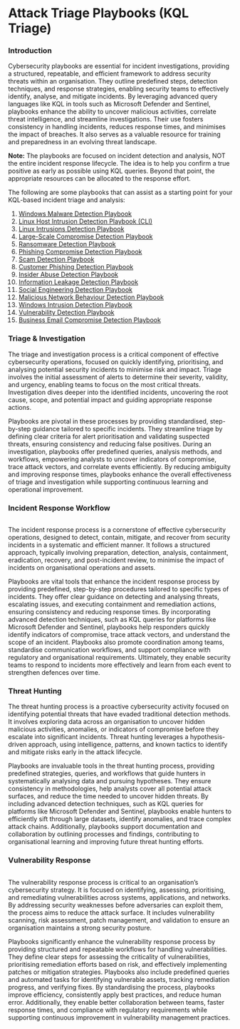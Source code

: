 # Attack Triage Playbooks (KQL Triage)

### Introduction

Cybersecurity playbooks are essential for incident investigations, providing a structured, repeatable, and efficient framework to address security threats within an organisation. They outline predefined steps, detection techniques, and response strategies, enabling security teams to effectively identify, analyse, and mitigate incidents. By leveraging advanced query languages like KQL in tools such as Microsoft Defender and Sentinel, playbooks enhance the ability to uncover malicious activities, correlate threat intelligence, and streamline investigations. Their use fosters consistency in handling incidents, reduces response times, and minimises the impact of breaches. It also serves as a valuable resource for training and preparedness in an evolving threat landscape.

**Note:** The playbooks are focused on incident detection and analysis, NOT the entire incident response lifecycle. The idea is to help you confirm a true positive as early as possible using KQL queries. Beyond that point, the appropriate resources can be allocated to the response effort.

The following are some playbooks that can assist as a starting point for your KQL-based incident triage and analysis:

1. [Windows Malware Detection Playbook](windows-malware-detection-playbook.md)&#x20;
2. [Linux Host Intrusion Detection Playbook (CLI) ](linux-host-intrusion-detection-playbook-cli.md)
3. [Linux Intrusions Detection Playbook ](linux-intrusion-detection-playbook.md)
4. [Large-Scale Compromise Detection Playbook](large-scale-compromise-detection-playbook.md)&#x20;
5. [Ransomware Detection Playbook](ransomware-detection-playbook.md)&#x20;
6. [Phishing Compromise Detection Playbook ](phishing-email-compromise-detection-playbook.md)
7. [Scam Detection Playbook](scam-detection-playbook.md)
8. [Customer Phishing Detection Playbook](customer-phishing-detection-playbook.md)&#x20;
9. [Insider Abuse Detection Playbook ](insider-abuse-detection-playbook.md)
10. [Information Leakage Detection Playbook ](information-leakage-detection-playbook.md)
11. [Social Engineering Detection Playbook](social-engineering-detection-playbook.md)&#x20;
12. [Malicious Network Behaviour Detection Playbook ](malicious-network-behaviour-detection-playbook.md)
13. [Windows Intrusion Detection Playbook](windows-intrusion-detection-playbook.md)
14. [Vulnerability Detection Playbook](vulnerability-detection-playbook.md)
15. [Business Email Compromise Detection Playbook](business-email-compromise-detection-playbook.md)

### Triage & Investigation <a href="#id-1-triage-investigation" id="id-1-triage-investigation"></a>

The triage and investigation process is a critical component of effective cybersecurity operations, focused on quickly identifying, prioritising, and analysing potential security incidents to minimise risk and impact. Triage involves the initial assessment of alerts to determine their severity, validity, and urgency, enabling teams to focus on the most critical threats. Investigation dives deeper into the identified incidents, uncovering the root cause, scope, and potential impact and guiding appropriate response actions.

Playbooks are pivotal in these processes by providing standardised, step-by-step guidance tailored to specific incidents. They streamline triage by defining clear criteria for alert prioritisation and validating suspected threats, ensuring consistency and reducing false positives. During an investigation, playbooks offer predefined queries, analysis methods, and workflows, empowering analysts to uncover indicators of compromise, trace attack vectors, and correlate events efficiently. By reducing ambiguity and improving response times, playbooks enhance the overall effectiveness of triage and investigation while supporting continuous learning and operational improvement.

### Incident Response Workflow <a href="#id-2-incident-response" id="id-2-incident-response"></a>

<figure><img src="../../.gitbook/assets/image.png" alt=""><figcaption></figcaption></figure>

The incident response process is a cornerstone of effective cybersecurity operations, designed to detect, contain, mitigate, and recover from security incidents in a systematic and efficient manner. It follows a structured approach, typically involving preparation, detection, analysis, containment, eradication, recovery, and post-incident review, to minimise the impact of incidents on organisational operations and assets.

Playbooks are vital tools that enhance the incident response process by providing predefined, step-by-step procedures tailored to specific types of incidents. They offer clear guidance on detecting and analysing threats, escalating issues, and executing containment and remediation actions, ensuring consistency and reducing response times. By incorporating advanced detection techniques, such as KQL queries for platforms like Microsoft Defender and Sentinel, playbooks help responders quickly identify indicators of compromise, trace attack vectors, and understand the scope of an incident. Playbooks also promote coordination among teams, standardise communication workflows, and support compliance with regulatory and organisational requirements. Ultimately, they enable security teams to respond to incidents more effectively and learn from each event to strengthen defences over time.

### Threat Hunting

The threat hunting process is a proactive cybersecurity activity focused on identifying potential threats that have evaded traditional detection methods. It involves exploring data across an organisation to uncover hidden malicious activities, anomalies, or indicators of compromise before they escalate into significant incidents. Threat hunting leverages a hypothesis-driven approach, using intelligence, patterns, and known tactics to identify and mitigate risks early in the attack lifecycle.

Playbooks are invaluable tools in the threat hunting process, providing predefined strategies, queries, and workflows that guide hunters in systematically analysing data and pursuing hypotheses. They ensure consistency in methodologies, help analysts cover all potential attack surfaces, and reduce the time needed to uncover hidden threats. By including advanced detection techniques, such as KQL queries for platforms like Microsoft Defender and Sentinel, playbooks enable hunters to efficiently sift through large datasets, identify anomalies, and trace complex attack chains. Additionally, playbooks support documentation and collaboration by outlining processes and findings, contributing to organisational learning and improving future threat hunting efforts.

### Vulnerability Response <a href="#id-3-vulnerability-response" id="id-3-vulnerability-response"></a>

<figure><img src="../../.gitbook/assets/image (1).png" alt=""><figcaption></figcaption></figure>

The vulnerability response process is critical to an organisation’s cybersecurity strategy. It is focused on identifying, assessing, prioritising, and remediating vulnerabilities across systems, applications, and networks. By addressing security weaknesses before adversaries can exploit them, the process aims to reduce the attack surface. It includes vulnerability scanning, risk assessment, patch management, and validation to ensure an organisation maintains a strong security posture.

Playbooks significantly enhance the vulnerability response process by providing structured and repeatable workflows for handling vulnerabilities. They define clear steps for assessing the criticality of vulnerabilities, prioritising remediation efforts based on risk, and effectively implementing patches or mitigation strategies. Playbooks also include predefined queries and automated tasks for identifying vulnerable assets, tracking remediation progress, and verifying fixes. By standardising the process, playbooks improve efficiency, consistently apply best practices, and reduce human error. Additionally, they enable better collaboration between teams, faster response times, and compliance with regulatory requirements while supporting continuous improvement in vulnerability management practices.
